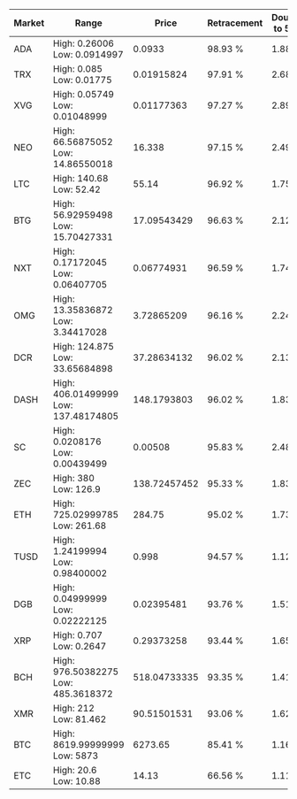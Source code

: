 | Market | Range | Price| Retracement | Doubles to 50% |
| --- | --- | --- | --- | --- |
| ADA | High: 0.26006<br />Low: 0.0914997 | 0.0933 | 98.93 % | 1.88 |
| TRX | High: 0.085<br />Low: 0.01775 | 0.01915824 | 97.91 % | 2.68 |
| XVG | High: 0.05749<br />Low: 0.01048999 | 0.01177363 | 97.27 % | 2.89 |
| NEO | High: 66.56875052<br />Low: 14.86550018 | 16.338 | 97.15 % | 2.49 |
| LTC | High: 140.68<br />Low: 52.42 | 55.14 | 96.92 % | 1.75 |
| BTG | High: 56.92959498<br />Low: 15.70427331 | 17.09543429 | 96.63 % | 2.12 |
| NXT | High: 0.17172045<br />Low: 0.06407705 | 0.06774931 | 96.59 % | 1.74 |
| OMG | High: 13.35836872<br />Low: 3.34417028 | 3.72865209 | 96.16 % | 2.24 |
| DCR | High: 124.875<br />Low: 33.65684898 | 37.28634132 | 96.02 % | 2.13 |
| DASH | High: 406.01499999<br />Low: 137.48174805 | 148.1793803 | 96.02 % | 1.83 |
| SC | High: 0.0208176<br />Low: 0.00439499 | 0.00508 | 95.83 % | 2.48 |
| ZEC | High: 380<br />Low: 126.9 | 138.72457452 | 95.33 % | 1.83 |
| ETH | High: 725.02999785<br />Low: 261.68 | 284.75 | 95.02 % | 1.73 |
| TUSD | High: 1.24199994<br />Low: 0.98400002 | 0.998 | 94.57 % | 1.12 |
| DGB | High: 0.04999999<br />Low: 0.02222125 | 0.02395481 | 93.76 % | 1.51 |
| XRP | High: 0.707<br />Low: 0.2647 | 0.29373258 | 93.44 % | 1.65 |
| BCH | High: 976.50382275<br />Low: 485.3618372 | 518.04733335 | 93.35 % | 1.41 |
| XMR | High: 212<br />Low: 81.462 | 90.51501531 | 93.06 % | 1.62 |
| BTC | High: 8619.99999999<br />Low: 5873 | 6273.65 | 85.41 % | 1.16 |
| ETC | High: 20.6<br />Low: 10.88 | 14.13 | 66.56 % | 1.11 |
